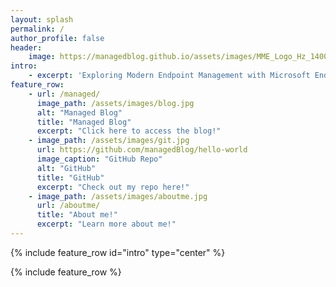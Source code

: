 ```yaml
---
layout: splash
permalink: /
author_profile: false
header:
    image: https://managedblog.github.io/assets/images/MME_Logo_Hz_1400x350.png
intro: 
    - excerpt: 'Exploring Modern Endpoint Management with Microsoft Endpoint Manager, Azure, and more.'
feature_row:
    - url: /managed/
      image_path: /assets/images/blog.jpg
      alt: "Managed Blog"
      title: "Managed Blog"
      excerpt: "Click here to access the blog!"
    - image_path: /assets/images/git.jpg
      url: https://github.com/managedBlog/hello-world
      image_caption: "GitHub Repo"
      alt: "GitHub"
      title: "GitHub"
      excerpt: "Check out my repo here!"
    - image_path: /assets/images/aboutme.jpg
      url: /aboutme/
      title: "About me!"
      excerpt: "Learn more about me!"
---
```


{% include feature_row id="intro" type="center" %}

{% include feature_row %}